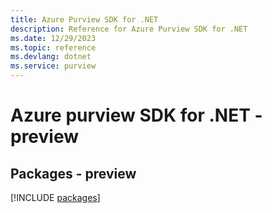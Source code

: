 ```yaml
---
title: Azure Purview SDK for .NET
description: Reference for Azure Purview SDK for .NET
ms.date: 12/29/2023
ms.topic: reference
ms.devlang: dotnet
ms.service: purview
---
```

# Azure purview SDK for .NET - preview
## Packages - preview
[!INCLUDE [packages](purview-index.md)]